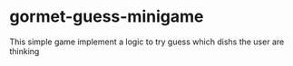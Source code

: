 # gormet-guess-minigame
This simple game implement a logic to try guess which dishs the user are thinking
